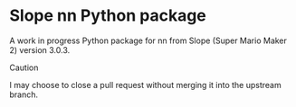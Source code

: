 # Slope nn Python package
A work in progress Python package for nn from Slope (Super Mario Maker 2) version 3.0.3.
> [!CAUTION]
> I may choose to close a pull request without merging it into the upstream branch.
